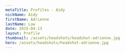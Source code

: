 ```yaml
---
metaTitle: Profiles - Aidy
nickName: Aidy
firstName: Adrienne
lastName: Law
date: 2015-04-13
layout: Profile
thumbnail: /assets/headshots/headshot-adrienne.jpg
hero: /assets/headshots/headshot-adrienne.jpg
---
```

